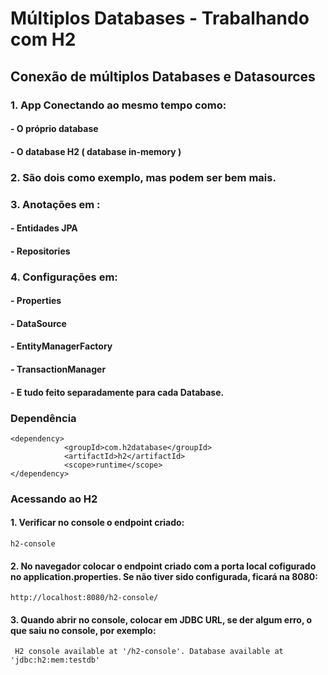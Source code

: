 # Múltiplos Databases - Trabalhando com H2
## Conexão de múltiplos Databases e Datasources
### 1. App Conectando ao mesmo tempo como:
#### - O próprio database
#### - O database H2 ( database in-memory )
### 2. São dois como exemplo, mas podem ser bem mais.
### 3. Anotações em :
#### - Entidades JPA
#### - Repositories
### 4. Configurações em:
#### - Properties
#### - DataSource
#### - EntityManagerFactory
#### - TransactionManager
#### - E tudo feito separadamente para cada Database.

### Dependência
````
<dependency>
			<groupId>com.h2database</groupId>
			<artifactId>h2</artifactId>
			<scope>runtime</scope>
</dependency>
````

### Acessando ao H2
#### 1. Verificar no console o endpoint criado:
````
h2-console
````
#### 2. No navegador colocar o endpoint criado com a porta local cofigurado no application.properties. Se não tiver sido configurada, ficará na 8080:
````
http://localhost:8080/h2-console/
````
#### 3. Quando abrir no console, colocar em JDBC URL, se der algum erro, o que saiu no console, por exemplo:
````
 H2 console available at '/h2-console'. Database available at 'jdbc:h2:mem:testdb'
````